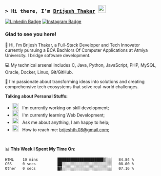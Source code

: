 ### <samp>&gt; Hi there, I'm <a href="https://github.com/Brijesh Thakar" target="_blank">Brijesh Thakar</a> <img src="https://media.giphy.com/media/hvRJCLFzcasrR4ia7z/giphy.gif" width="25"> </samp>

[![Linkedin Badge](https://img.shields.io/badge/-LinkedIn-0e76a8?style=flat-square&logo=Linkedin&logoColor=white)](https://linkedin.com/in/brijesh-thakar-697580357)
[![Instagram Badge](https://img.shields.io/badge/-Instagram-e4405f?style=flat-square&logo=Instagram&logoColor=white)](https://instagram.com/b)

### Glad to see you here!

👋 Hi, I'm Brijesh Thakar, a Full-Stack Developer and Tech Innovator currently pursuing a BCA Bachlors Of Computer Applications at Atmiya University. I bridge software development.

💻 My technical arsenal includes C, Java, Python, JavaScript, PHP, MySQL, Oracle, Docker, Linux, Git/GitHub.

🚀 I'm passionate about transforming ideas into solutions and creating comprehensive tech ecosystems that solve real-world challenges.

**Talking about Personal Stuffs:**

- <img src="https://github.com/Gapur/Gapur/blob/main/assets/developer.gif?raw=true" width="21" />&nbsp;&nbsp; I'm currently working on skill development;
- <img src="https://github.com/Gapur/Gapur/blob/main/assets/lightning.gif?raw=true" width="21" />&nbsp;&nbsp; I'm currently learning Web Development;
- <img src="https://github.com/Gapur/Gapur/blob/main/assets/message.gif?raw=true" width="21" />&nbsp;&nbsp; Ask me about anything, I am happy to help;
- <img src="https://github.com/Gapur/Gapur/blob/main/assets/letterbox.gif?raw=true" width="21" />&nbsp;&nbsp; How to reach me: brijeshth.08@gmail.com;

</br>

📊 **This Week I Spent My Time On:**

<!--START_SECTION:waka-->

```txt
HTML    10 mins         █████████████████████▒░░░   84.84 %
CSS     0 secs          ██░░░░░░░░░░░░░░░░░░░░░░░   08.00 %
Other   0 secs          █▓░░░░░░░░░░░░░░░░░░░░░░░   07.16 %
```

<!--END_SECTION:waka-->
